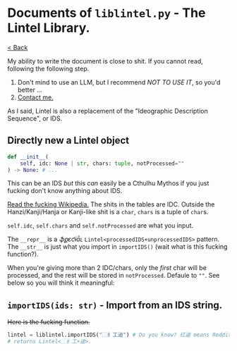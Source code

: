 # Documents of `liblintel.py` - The Lintel Library.
[< Back](./README.md)

My ability to write the document is close to shit. If you cannot read, following the following step.
 1. Don't mind to use an LLM, but I recommend *NOT TO USE IT*, so you'd better ...
 2. [Contact me.](../README.md#contact-me)

As I said, Lintel is also a replacement of the "Ideographic Description Sequence", or IDS.

## Directly new a Lintel object

```python
def __init__(
    self, idc: None | str, chars: tuple, notProcessed=""
) -> None: # ...
```

This can be an IDS *but* this *can* easily be a Cthulhu Mythos if you just fucking don't know anything about IDS.

[Read the fucking Wikipedia.](https://en.wikipedia.org/wiki/Chinese_character_description_languages#Ideographic_Description_Sequences) The shits in the tables are IDC. Outside the Hanzi/Kanji/Hanja or Kanji-like shit is a `char`, `chars` is a tuple of `char`s.

`self.idc`, `self.chars` and `self.notProcessed` are what you input.

The `__repr__` is a *ֆքɛƈɨǟʟ* `Lintel<processedIDS+unprocessedIDS>` pattern. The `__str__` is just what you import in `importIDS()` (wait what is this fucking function?).

When you're giving more than 2 IDC/chars, only the *first* char will be processed, and the rest will be stored in `notProcessed`. Defaule to `""`. See below so you will think it meaningful:

## `importIDS(ids: str)` - Import from an IDS string.

~~Here is the fucking function.~~

```python
lintel = liblintel.importIDS("⿰纟工迪") # Do you know? 红迪 means Reddit in Chinese. However, Reddit sucks.
# returns Lintel<⿰纟工+迪>.
```